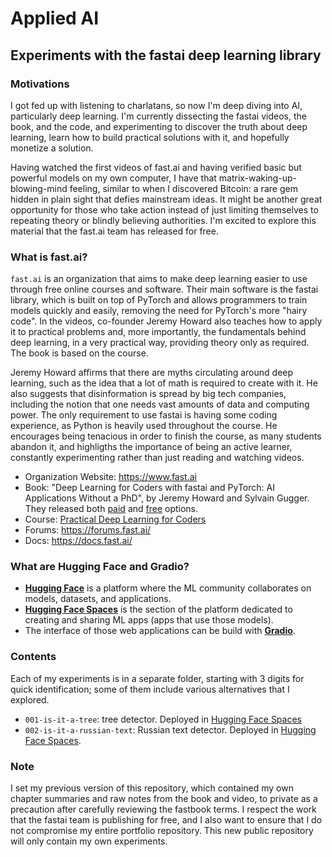 # Applied AI
## Experiments with the fastai deep learning library

### Motivations
I got fed up with listening to charlatans, so now I'm deep diving into AI, particularly deep learning. I'm currently dissecting the fastai videos, the book, and the code, and experimenting to discover the truth about deep learning, learn how to build practical solutions with it, and hopefully monetize a solution.

Having watched the first videos of fast.ai and having verified basic but powerful models on my own computer, I have that matrix-waking-up-blowing-mind feeling, similar to when I discovered Bitcoin: a rare gem hidden in plain sight that defies mainstream ideas. It might be another great opportunity for those who take action instead of just limiting themselves to repeating theory or blindly believing authorities. I'm excited to explore this material that the fast.ai team has released for free.


### What is fast.ai?
`fast.ai` is an organization that aims to make deep learning easier to use through free online courses and software. Their main software is the fastai library, which is built on top of PyTorch and allows programmers to train models quickly and easily, removing the need for PyTorch's more "hairy code". In the videos, co-founder Jeremy Howard also teaches how to apply it to practical problems and, more importantly, the fundamentals behind deep learning, in a very practical way, providing theory only as required. The book is based on the course.

Jeremy Howard affirms that there are myths circulating around deep learning, such as the idea that a lot of math is required to create with it. He also suggests that disinformation is spread by big tech companies, including the notion that one needs vast amounts of data and computing power. The only requirement to use fastai is having some coding experience, as Python is heavily used throughout the course. He encourages being tenacious in order to finish the course, as many students abandon it, and highligths the importance of being an active learner, constantly experimenting rather than just reading and watching videos.

- Organization Website: https://www.fast.ai
- Book: "Deep Learning for Coders with fastai and PyTorch: AI Applications Without a PhD", by Jeremy Howard and Sylvain Gugger. They released both [paid](https://www.amazon.com/Deep-Learning-Coders-fastai-PyTorch/dp/1492045527) and [free](https://github.com/fastai/fastbook/) options.
- Course: [Practical Deep Learning for Coders](https://course.fast.ai/)
- Forums: https://forums.fast.ai/
- Docs: https://docs.fast.ai/


### What are Hugging Face and Gradio?
- **[Hugging Face](https://huggingface.co)** is a platform where the ML community collaborates on models, datasets, and applications.
- **[Hugging Face Spaces](https://huggingface.co/spaces)** is the section of the platform dedicated to creating and sharing ML apps (apps that use those models).
- The interface of those web applications can be build with **[Gradio](https://www.gradio.app/)**.

### Contents
Each of my experiments is in a separate folder, starting with 3 digits for quick identification; some of them include various alternatives that I explored.
- `001-is-it-a-tree`: tree detector. Deployed in [Hugging Face Spaces](https://huggingface.co/spaces/martinmorando/001-is-it-a-tree)
- `002-is-it-a-russian-text`: Russian text detector. Deployed in [Hugging Face Spaces](https://huggingface.co/spaces/martinmorando/002-is-it-a-russian-text).

### Note
I set my previous version of this repository, which contained my own chapter summaries and raw notes from the book and video, to private as a precaution after carefully reviewing the fastbook terms. I respect the work that the fastai team is publishing for free, and I also want to ensure that I do not compromise my entire portfolio repository. This new public repository will only contain my own experiments.
